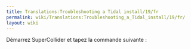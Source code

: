 ```yaml
---
title: Translations:Troubleshooting a Tidal install/19/fr
permalink: wiki/Translations:Troubleshooting_a_Tidal_install/19/fr/
layout: wiki
---
```


Démarrez SuperCollider et tapez la commande suivante :
